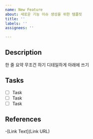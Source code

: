 ```yaml
---
name: New Feature
about: 새로운 기능 이슈 생성을 위한 템플릿
title: ''
labels: ''
assignees: ''

---
```


## Description

한 줄 요약 무조건 하기
디테일하게 아래에 쓰기


## Tasks

- [ ]  Task
- [ ]  Task
- [ ]  Task

## References
-[Link Text](Link URL)
